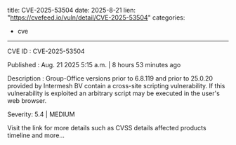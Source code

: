  
title: CVE-2025-53504
date: 2025-8-21
lien: "https://cvefeed.io/vuln/detail/CVE-2025-53504"
categories:
  - cve
---

CVE ID : CVE-2025-53504

Published :  Aug. 21
2025
5:15 a.m. | 8 hours
53 minutes ago

Description : Group-Office versions prior to 6.8.119 and prior to 25.0.20 provided by Intermesh BV contain a cross-site scripting vulnerability. If this vulnerability is exploited
an arbitrary script may be executed in the user's web browser.

Severity: 5.4 | MEDIUM

Visit the link for more details
such as CVSS details
affected products
timeline
and more...
